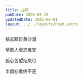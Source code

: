 ```yaml
---
title: 尘风
pubDate: 2020-03-28
updatedDate: 2025-06-01
layout: ../../layouts/Poem.astro
---
```


枯云黯日黄沙漫

草败人衰志难安

孤心苦望烟岚尽

半阕悲歌终不还